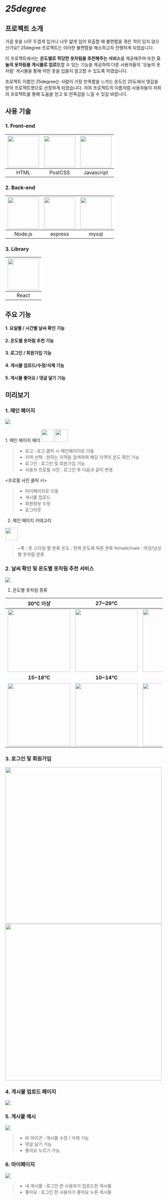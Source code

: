 # *25degree*
## 프로젝트 소개
 가끔 옷을 너무 두껍게 입거나 너무 얇게 입어 외출할 때 불편함을 겪은 적이 있지 않으신가요? 25degree 프로젝트는 이러한 불편함을 해소하고자 진행하게 되었습니다. 

 이 프로젝트에서는 **온도별로 적당한 옷차림을 추천해주는 서비스**를 제공해주며 또한 **오늘의 옷차림을 게시물로 업로드**할 수 있는 기능을 제공하여 다른 사용자들의 '오늘의 옷차림' 게시물을 통해 어떤 옷을 입을지 참고할 수 있도록 하였습니다.
 
 프로젝트 이름인 25degree는 사람이 가장 만족함을 느끼는 온도인 25도에서 영감을 받아 프로젝트명으로 선정하게 되었습니다. 저희 프로젝트의 이름처럼 사용자들이 저희의 프로젝트를 통해 도움을 얻고 또 만족감을 느낄 수 있길 바랍니다.
 
## 사용 기술
### 1. Front-end

|<img src="/readme/logo/html.png" width="100">|<img src="/readme/logo/post2.png" width="100">|<img src="/readme/logo/js.png" width="100">|
|:---: |:---: |:---:|
|HTML|PostCSS|Javascript|


### 2. Back-end
|<img src="/readme/logo/node.png" width="100" height="100">|<img src="/readme/logo/express.png" width="100" height="100">|<img src="/readme/logo/mysql.png" width="100" height="100">|
|:---:|:--:|:--:|
|Node.js|express|mysql|

### 3. Library
|<img src="/readme/logo/react.png" width="100">|
|:--:|
|React|


## 주요 기능
#### 1. 요일별 / 시간별 날씨 확인 기능
#### 2. 온도별 옷차림 추천 기능
#### 3. 로그인 / 회원가입 기능
#### 4. 게시물 업로드/수정/삭제 기능
#### 5. 게시물  좋아요 / 댓글 달기 기능

## 미리보기 
### 1. 메인 페이지
<img src="/readme/images/mainpage.gif">
<br>
<br>
1. 메인 페이지 헤더

<img src="/readme/images/header1.png"  height="40">
<img src="/readme/images/header2.png" height="40">

> - 로고 : 로고 클릭 시 메인페이지로 이동
> - 지역 선택 : 원하는 지역을 검색하여 해당 지역의 온도 확인 가능
> - 로그인 : 로그인 및 회원가입 기능
> - 사용자 프로필 사진 : 로그인 후 다음과 같이 변경

<프로필 사진 클릭 시>
>- 마이페이지로 이동
>- 게시물 업로드
>- 회원정보 수정
>- 로그아웃 

2. 메인 페이지 카테고리

<img src="/readme/images/category.png"  height="40">

> ~룩 : 옷 스타일 별 분류
> 온도 : 현재 온도에 따른 분류
> female/male : 여성/남성 별 옷차림 분류

### 2. 날씨 확인 및 온도별 옷차림 추천 서비스
<img src="/readme/images/weatherBox.png" ><br>
1. 온도별 옷차림 종류

|30℃ 이상|27~29℃|23~26℃|19~22℃|
|:--:|:--:|:--:|:--:|
|<img src="/readme/images/image1.PNG" width="200">|<img src="/readme/images/image2.PNG" width="200">|<img src="/readme/images/image3.PNG" width="200">|<img src="/readme/images/image4.PNG" width="200">|
|**15~18℃**|**10~14℃**|**6~9℃**|**5℃ 이하**|
|<img src="/readme/images/image5.PNG" width="200">|<img src="/readme/images/image6.PNG" width="200">|<img src="/readme/images/image7.PNG" width="200">|<img src="/readme/images/image8.PNG" width="200">|


### 3. 로그인 및 회원가입 
<div>
<img src="/readme/images/login.png" width="500">
<img src="/readme/images/join.png" width="500">
</div>

### 4. 게시물 업로드 페이지
<img src="/readme/images/upload.png">

### 5. 게시물 예시
<img src="/readme/images/post.gif">

> - 바 아이콘 : 게시물 수정 / 삭제 기능
> - 댓글 달기 가능
> - 좋아요 누르기 가능

### 6. 마이페이지
<img src="/readme/images/mypage.gif">

> - 내 게시물 : 로그인 한 사용자가 업로드한 게시물
> - 좋아요 : 로그인 한 사용자가 좋아요 누른 게시물



